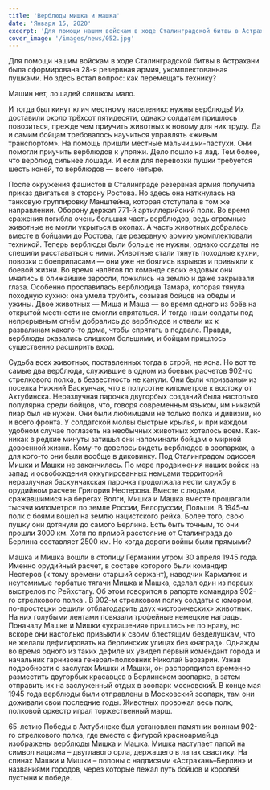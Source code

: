 ```yaml
---
title: 'Верблюды мишка и машка'
date: 'Января 15, 2020'
excerpt: 'Для помощи нашим войскам в ходе Сталинградской битвы в Астрахани была сформирована 28-я резервная армия, укомплектованная пушками. Но здесь встал вопрос: как перемещать технику?'
cover_image: '/images/news/052.jpg'
---
```


Для помощи нашим войскам в ходе Сталинградской битвы в Астрахани была сформирована 28-я резервная армия, укомплектованная пушками. Но здесь встал вопрос: как перемещать технику?

Машин нет, лошадей слишком мало.

И тогда был кинут клич местному населению: нужны верблюды! Их доставили около трёхсот пятидесяти, однако солдатам пришлось повозиться, прежде чем приучить животных к новому для них труду. Да и самим бойцам требовалось научиться управлять «живым транспортом». На помощь пришли местные мальчишки-пастухи. Они помогли приучить верблюдов к упряжи. Дело пошло на лад. Тем более, что верблюд сильнее лошади. И если для перевозки пушки требуется шесть коней, то верблюдов — всего четыре.

После окружения фашистов в Сталинграде резервная армия получила приказ двигаться в сторону Ростова. Но здесь она наткнулась на танковую группировку Манштейна, которая отступала в том же направлении. Оборону держал 771-й артиллерийский полк. Во время сражения погибла очень большая часть верблюдов, ведь огромные животные не могли укрыться в окопах. А часть животных добралась вместе в бойцами до Ростова, где резервную армию укомплектовали техникой. Теперь верблюды были больше не нужны, однако солдаты не спешили расставаться с ними. Животные стали тянуть походные кухни, повозки с боеприпасами — они уже не боялись взрывов и привыкли к боевой жизни. Во время налётов по команде своих ездовых они мчались в ближайшие заросли, ложились на землю и даже закрывали глаза. Особенно прославилась верблюдица Тамара, которая тянула походную кухню: она умела трубить, созывая бойцов на обеды и ужины.
Двое животных — Миша и Маша — во время одного из боёв на открытой местности не смогли спрятаться. И тогда наши солдаты под непрерывным огнём добрались до верблюдов и отвели их к развалинам какого-то дома, чтобы спрятать в подвале. Правда, верблюды оказались слишком большими, и бойцам пришлось существенно расширить вход.

Судьба всех животных, поставленных тогда в строй, не ясна. Но вот те самые два верблюда, служившие в одном из боевых расчетов 902-го стрелкового полка, в безвестность не канули. Они были «призваны» из поселка Нижний Баскунчак, что в полусотне километров к востоку от Ахтубинска. Неразлучная парочка двугорбых созданий была настолько популярна среди бойцов, что, говоря современным языком, им никакой пиар был не нужен. Они были любимцами не только полка и дивизии, но и всего фронта. У солдатской молвы быстрые крылья, и при каждом удобном случае поглазеть на необычных животных хотелось всем. Как-никак в редкие минуты затишья они напоминали бойцам о мирной довоенной жизни. Кому-то довелось видеть верблюдов в зоопарках, а для кого-то они были вообще в диковинку.
Под Сталинградом одиссея Мишки и Машки не закончилась. По мере продвижения наших войск на запад и освобождения оккупированных немцами территорий неразлучная баскунчакская парочка продолжала нести службу в орудийном расчете Григория Нестерова.
Вместе с людьми, сражавшимися на берегах Волги, Мишка и Машка вместе прошагали тысячи километров по земле России, Белоруссии, Польши. В 1945-м полк с боями вошел на землю нацистского рейха. Более того, свою пушку они дотянули до самого Берлина. Есть быть точным, то они прошли 3000 км. Хотя по прямой расстояние от Сталинграда до Берлина составляет 2500 км. Но когда дороги войны были прямыми?

Машка и Мишка вошли в столицу Германии утром 30 апреля 1945 года. Именно орудийный расчет, в составе которого были командир Нестеров (к тому времени старший сержант), наводчик Кармалюк и неутомимые горбатые тягачи Мишка и Машка, сделал один из первых выстрелов по Рейхстагу. Об этом говорится в рапорте командира 902-го стрелкового полка . В 902-м стрелковом полку солдаты с юмором, по-простецки решили отблагодарить двух «исторических» животных. На них голубыми лентами повязали трофейные немецкие награды. Поначалу Машке и Мишки «украшения» пришлись не по нраву, но вскоре они настолько привыкли к своим блестящим безделушкам, что не желали дефилировать на берлинских улицах без «наград». Однажды во время одного из таких дефиле их увидел первый комендант города и начальник гарнизона генерал-полковник Николай Берзарин. Узнав подробности о заслугах Мишки и Машки, он распорядился временно разместить двугорбых красавцев в Берлинском зоопарке, а затем отправить их на заслуженный отдых в зоопарк московский.
В конце мая 1945 года верблюды были отправлены в Московский зоопарк, там они доживали свои последние годы. Животных провожал весь полк, полковой оркестр играл торжественный марш.

65-летию Победы в Ахтубинске был установлен памятник воинам 902-го стрелкового полка, где вместе с фигурой красноармейца изображены верблюды Мишка и Машка. Мишка наступает лапой на символ нацизма – двуглавого орла, держащего в лапах свастику. На спинах Машки и Мишки – попоны с надписями «Астрахань–Берлин» и названиями городов, через которые лежал путь бойцов и королей пустыни к победе.
